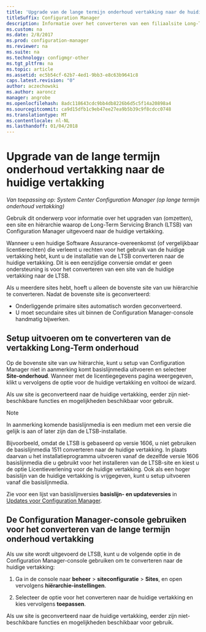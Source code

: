 ```yaml
---
title: 'Upgrade van de lange termijn onderhoud vertakking naar de huidige vertakking '
titleSuffix: Configuration Manager
description: Informatie over het converteren van een filiaalsite Long-Term onderhoud naar een Current Branch-site.
ms.custom: na
ms.date: 2/8/2017
ms.prod: configuration-manager
ms.reviewer: na
ms.suite: na
ms.technology: configmgr-other
ms.tgt_pltfrm: na
ms.topic: article
ms.assetid: ec5b54cf-62b7-4ed1-9bb3-e8c63b9641c8
caps.latest.revision: "0"
author: aczechowski
ms.author: aaroncz
manager: angrobe
ms.openlocfilehash: 8adc118643cdc9bb4db8226b6d5c5f14a20898a4
ms.sourcegitcommit: ca9d15dfb1c9eb47ee27ea9b5b39c9f8cdcc0748
ms.translationtype: MT
ms.contentlocale: nl-NL
ms.lasthandoff: 01/04/2018
---
```

# <a name="upgrade-the-long-term-servicing-branch-to-the-current-branch"></a>Upgrade van de lange termijn onderhoud vertakking naar de huidige vertakking

*Van toepassing op: System Center Configuration Manager (op lange termijn onderhoud vertakking)*

Gebruik dit onderwerp voor informatie over het upgraden van (omzetten), een site en hiërarchie waarop de Long-Term Servicing Branch (LTSB) van Configuration Manager uitgevoerd naar de huidige vertakking.

Wanneer u een huidige Software Assurance-overeenkomst (of vergelijkbaar licentierechten) die verleent u rechten voor het gebruik van de huidige vertakking hebt, kunt u de installatie van de LTSB converteren naar de huidige vertakking.  Dit is een eenzijdige conversie omdat er geen ondersteuning is voor het converteren van een site van de huidige vertakking naar de LTSB.

Als u meerdere sites hebt, hoeft u alleen de bovenste site van uw hiërarchie te converteren. Nadat de bovenste site is geconverteerd:
- Onderliggende primaire sites automatisch worden geconverteerd.
-   U moet secundaire sites uit binnen de Configuration Manager-console handmatig bijwerken.

## <a name="run-setup-to-convert-the-long-term-servicing-branch"></a>Setup uitvoeren om te converteren van de vertakking Long-Term onderhoud
Op de bovenste site van uw hiërarchie, kunt u setup van Configuration Manager niet in aanmerking komt basislijnmedia uitvoeren en selecteer **Site-onderhoud**.  Wanneer met de licentiegegevens pagina weergegeven, klikt u vervolgens de optie voor de huidige vertakking en voltooi de wizard.

Als uw site is geconverteerd naar de huidige vertakking, eerder zijn niet-beschikbare functies en mogelijkheden beschikbaar voor gebruik.

> [!NOTE]  
> In aanmerking komende basislijnmedia is een medium met een versie die gelijk is aan of later zijn dan de LTSB-installatie.

Bijvoorbeeld, omdat de LTSB is gebaseerd op versie 1606, u niet gebruiken de basislijnmedia 1511 converteren naar de huidige vertakking. In plaats daarvan u het installatieprogramma uitvoeren vanaf de dezelfde versie 1606 basislijnmedia die u gebruikt voor het installeren van de LTSB-site en kiest u de optie Licentieverlening voor de huidige vertakking.  Ook als een hoger basislijn van de huidige vertakking is vrijgegeven, kunt u setup uitvoeren vanaf die basislijnmedia.

Zie voor een lijst van basislijnversies **basislijn- en updateversies** in [Updates voor Configuration Manager](/sccm/core/servers/manage/updates).

## <a name="use-the-configuration-manager-console-to-convert-the-long-term-servicing-branch"></a>De Configuration Manager-console gebruiken voor het converteren van de lange termijn onderhoud vertakking
Als uw site wordt uitgevoerd de LTSB, kunt u de volgende optie in de Configuration Manager-console gebruiken om te converteren naar de huidige vertakking:

 1. Ga in de console naar **beheer** > **siteconfiguratie** > **Sites**, en open vervolgens **hiërarchie-instellingen**.  

 2. Selecteer de optie voor het converteren naar de huidige vertakking en kies vervolgens **toepassen**.  

Als uw site is geconverteerd naar de huidige vertakking, eerder zijn niet-beschikbare functies en mogelijkheden beschikbaar voor gebruik.
